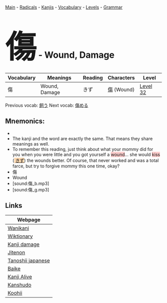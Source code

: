 <style> bigfont {font-size: 100px}</style>
[Main](../README.md) -
[Radicals](../radicals.md) -
[Kanjis](../kanjis.md) -
[Vocabulary](../vocabulary.md) -
[Levels](../levels.md) -
[Grammar](../grammar.md)
# <bigfont> 傷</bigfont> - Wound, Damage 

| Vocabulary | Meanings | Reading | Characters | Level |
| --- | --- | --- | --- | --- |
| 傷 | Wound, Damage | きず |  [傷](../kanjis/傷.md) (Wound) | [Level 32](../levels/wk_level32.md) |

Previous vocab: [飼う](飼う.md) Next vocab: [傷める](傷める.md) 

## Mnemonics:

* 
* The kanji and the word are exactly the same. That means they share meanings as well.
* To remember this reading, just think about what your mommy did for you when you were little and you got yourself a <span style="background-color:#ffcccb"> wound</span>... she would <span style="background-color:#ffcccb"> kiss</span> (<span style="background-color:#fed8b1"> [きず](https://jisho.org/search/きず)</span>) the wounds better. Of course, that never worked and was a total farce, but try to forgive mommy this one time, okay?
* 傷
* Wound
* [sound:傷_b.mp3]
* [sound:傷_g.mp3]


## Links 

| Webpage |
| --- |
| [Wanikani          ](https://www.wanikani.com/kanji/傷) |
| [Wiktionary        ](https://en.wiktionary.org/wiki/傷) |
| [Kanji damage      ](http://www.kanjidamage.com/kanji/search?utf8=✓&q=傷) |
| [Jitenon           ](https://jitenon.com/kanji/傷) |
| [Tanoshii japanese ](https://www.tanoshiijapanese.com/dictionary/kanji.cfm?k=傷) |
| [Baike             ](https://baike.baidu.com/item/傷) |
| [Kanji Alive       ](https://app.kanjialive.com/傷) |
| [Kanshudo          ](https://www.kanshudo.com/searchmn?q=傷) |
| [Koohii            ](https://kanji.koohii.com/study/kanji/傷) |

